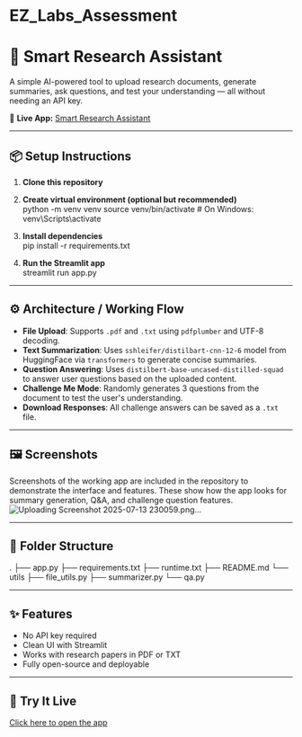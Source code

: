 # EZ_Labs_Assessment
# 🧠 Smart Research Assistant

A simple AI-powered tool to upload research documents, generate summaries, ask questions, and test your understanding — all without needing an API key.

🔗 **Live App:** [Smart Research Assistant](https://ezlabsassessmentintern.streamlit.app/)

---

## 📦 Setup Instructions

1. **Clone this repository**  

2. **Create virtual environment (optional but recommended)**  
python -m venv venv
source venv/bin/activate # On Windows: venv\Scripts\activate

3. **Install dependencies**  
pip install -r requirements.txt

4. **Run the Streamlit app**  
streamlit run app.py

---

## ⚙️ Architecture / Working Flow

- **File Upload**: Supports `.pdf` and `.txt` using `pdfplumber` and UTF-8 decoding.
- **Text Summarization**: Uses `sshleifer/distilbart-cnn-12-6` model from HuggingFace via `transformers` to generate concise summaries.
- **Question Answering**: Uses `distilbert-base-uncased-distilled-squad` to answer user questions based on the uploaded content.
- **Challenge Me Mode**: Randomly generates 3 questions from the document to test the user's understanding.
- **Download Responses**: All challenge answers can be saved as a `.txt` file.

---

## 🖼️ Screenshots

Screenshots of the working app are included in the repository to demonstrate the interface and features. These show how the app looks for summary generation, Q&A, and challenge question features.
![Uploading Screenshot 2025-07-13 230059.png…]()


---

## 📁 Folder Structure

.
├── app.py
├── requirements.txt
├── runtime.txt
├── README.md
└── utils
├── file_utils.py
├── summarizer.py
└── qa.py

---

## ✨ Features

- No API key required
- Clean UI with Streamlit
- Works with research papers in PDF or TXT
- Fully open-source and deployable

---

## 🔗 Try It Live

[Click here to open the app](https://ezlabsassessmentintern.streamlit.app/)
